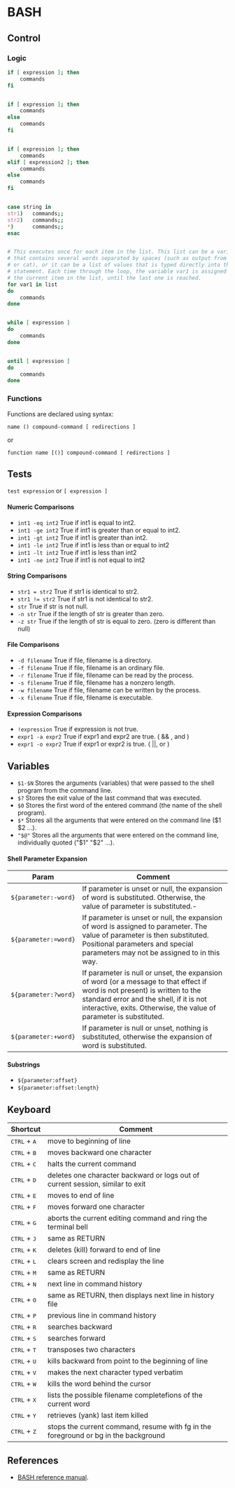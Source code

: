 
BASH
====

Control
-------

### Logic

```bash
if [ expression ]; then
    commands
fi


if [ expression ]; then
    commands
else
    commands
fi


if [ expression ]; then
    commands
elif [ expression2 ]; then
    commands
else
    commands
fi


case string in
str1)   commands;;
str2)   commands;;
*)      commands;;
esac


# This executes once for each item in the list. This list can be a variable
# that contains several words separated by spaces (such as output from ls
# or cat), or it can be a list of values that is typed directly into the
# statement. Each time through the loop, the variable var1 is assigned
# the current item in the list, until the last one is reached.
for var1 in list
do
    commands
done


while [ expression ]
do
    commands
done


until [ expression ]
do
    commands
done
```

### Functions

Functions are declared using syntax:

    name () compound-command [ redirections ]

or

    function name [()] compound-command [ redirections ]


Tests
-----

`test expression` or `[ expression ]`

#### Numeric Comparisons

- `int1 -eq int2`	True if int1 is equal to int2.
- `int1 -ge int2`	True if int1 is greater than or equal to int2.
- `int1 -gt int2`	True if int1 is greater than int2.
- `int1 -le int2`	True if int1 is less than or equal to int2
- `int1 -lt int2`	True if int1 is less than int2
- `int1 -ne int2`	True if int1 is not equal to int2


#### String Comparisons

- `str1 = str2`	    True if str1 is identical to str2.
- `str1 != str2`	True if str1 is not identical to str2.
- `str`	            True if str is not null.
- `-n str`       	True if the length of str is greater than zero.
- `-z str`       	True if the length of str is equal to zero. (zero is different than null)


#### File Comparisons

- `-d filename`	    True if file, filename is a directory.
- `-f filename`	    True if file, filename is an ordinary file.
- `-r filename`	    True if file, filename can be read by the process.
- `-s filename`	    True if file, filename has a nonzero length.
- `-w filename`	    True if file, filename can be written by the process.
- `-x filename`	    True if file, filename is executable.


#### Expression Comparisons

- `!expression`       True if expression is not true.
- `expr1 -a expr2`    True if expr1 and expr2 are true. ( && , and )
- `expr1 -o expr2`    True if expr1 or expr2 is true. ( ||, or )


Variables
---------

- `$1-$N` Stores the arguments (variables) that were passed to the shell program from the command line.
- `$?`    Stores the exit value of the last command that was executed.
- `$0`    Stores the first word of the entered command (the name of the shell program).
- `$*`    Stores all the arguments that were entered on the command line ($1 $2 ...).
- `"$@"`  Stores all the arguments that were entered on the command line, individually quoted ("$1" "$2" ...).

#### Shell Parameter Expansion

Param | Comment
----- | -------
`${parameter:-word}` | If parameter is unset or null, the expansion of word is substituted. Otherwise, the value of parameter is substituted.- 
`${parameter:=word}` | If parameter is unset or null, the expansion of word is assigned to parameter. The value of parameter is then substituted. Positional parameters and special parameters may not be assigned to in this way.
`${parameter:?word}` | If parameter is null or unset, the expansion of word (or a message to that effect if word is not present) is written to the standard error and the shell, if it is not interactive, exits. Otherwise, the value of parameter is substituted.
`${parameter:+word}` | If parameter is null or unset, nothing is substituted, otherwise the expansion of word is substituted.

#### Substrings

- `${parameter:offset}`
- `${parameter:offset:length}`


Keyboard
--------

Shortcut                       | Comment
------------------------------ | -----------------------------------------
<kbd>CTRL</kbd> + <kbd>A</kbd> | move to beginning of line
<kbd>CTRL</kbd> + <kbd>B</kbd> | moves backward one character
<kbd>CTRL</kbd> + <kbd>C</kbd> | halts the current command
<kbd>CTRL</kbd> + <kbd>D</kbd> | deletes one character backward or logs out of current session, similar to exit
<kbd>CTRL</kbd> + <kbd>E</kbd> | moves to end of line
<kbd>CTRL</kbd> + <kbd>F</kbd> | moves forward one character
<kbd>CTRL</kbd> + <kbd>G</kbd> | aborts the current editing command and ring the terminal bell
<kbd>CTRL</kbd> + <kbd>J</kbd> | same as RETURN
<kbd>CTRL</kbd> + <kbd>K</kbd> | deletes (kill) forward to end of line
<kbd>CTRL</kbd> + <kbd>L</kbd> | clears screen and redisplay the line
<kbd>CTRL</kbd> + <kbd>M</kbd> | same as RETURN
<kbd>CTRL</kbd> + <kbd>N</kbd> | next line in command history
<kbd>CTRL</kbd> + <kbd>O</kbd> | same as RETURN, then displays next line in history file
<kbd>CTRL</kbd> + <kbd>P</kbd> | previous line in command history
<kbd>CTRL</kbd> + <kbd>R</kbd> | searches backward
<kbd>CTRL</kbd> + <kbd>S</kbd> | searches forward
<kbd>CTRL</kbd> + <kbd>T</kbd> | transposes two characters
<kbd>CTRL</kbd> + <kbd>U</kbd> | kills backward from point to the beginning of line
<kbd>CTRL</kbd> + <kbd>V</kbd> | makes the next character typed verbatim
<kbd>CTRL</kbd> + <kbd>W</kbd> | kills the word behind the cursor
<kbd>CTRL</kbd> + <kbd>X</kbd> | lists the possible filename completefions of the current word
<kbd>CTRL</kbd> + <kbd>Y</kbd> | retrieves (yank) last item killed
<kbd>CTRL</kbd> + <kbd>Z</kbd> | stops the current command, resume with fg in the foreground or bg in the background


References
----------

- [BASH reference manual](https://www.gnu.org/software/bash/manual/bash.html).


